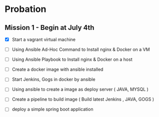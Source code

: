 # Probation

## Mission 1 - Begin at July 4th

- [x] Start a vagrant virtual machine
- [ ] Using Ansible Ad-Hoc Command to Install nginx & Docker on a VM
- [ ] Using Ansible Playbook to Install nginx & Docker on a host
- [ ] Create a docker image with ansible installed
- [ ] Start Jenkins, Gogs in docker by ansible
- [ ] Using ansible to create a image as deploy server ( JAVA, MYSQL )
- [ ] Create a pipeline to build image ( Build latest Jenkins , JAVA, GOGS )
- [ ] deploy a simple spring boot application

